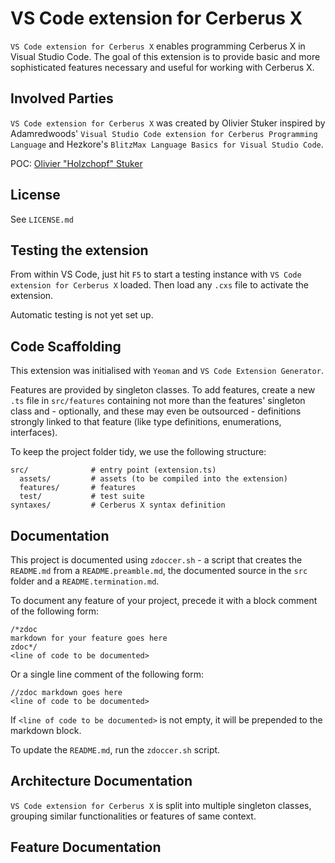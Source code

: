 # VS Code extension for Cerberus X #

`VS Code extension for Cerberus X` enables programming Cerberus X in Visual Studio Code. The goal of this extension is to provide basic and more sophisticated features necessary and useful for working with Cerberus X.

## Involved Parties ##

`VS Code extension for Cerberus X` was created by Olivier Stuker inspired by Adamredwoods' `Visual Studio Code extension for Cerberus Programming Language` and Hezkore's `BlitzMax Language Basics for Visual Studio Code`.

POC: [Olivier "Holzchopf" Stuker](https://cerberus-x.com/community/members/holzchopf.49/)

## License ##

See `LICENSE.md`

## Testing the extension ##

From within VS Code, just hit `F5` to start a testing instance with `VS Code extension for Cerberus X` loaded. Then load any `.cxs` file to activate the extension.

Automatic testing is not yet set up.

## Code Scaffolding ##

This extension was initialised with `Yeoman` and `VS Code Extension Generator`.

Features are provided by singleton classes. To add features, create a new `.ts` file in `src/features` containing not more than the features' singleton class and - optionally, and these may even be outsourced - definitions strongly linked to that feature (like type definitions, enumerations, interfaces).

To keep the project folder tidy, we use the following structure:

```
src/              # entry point (extension.ts)
  assets/         # assets (to be compiled into the extension)
  features/       # features
  test/           # test suite
syntaxes/         # Cerberus X syntax definition
```

## Documentation ##

This project is documented using `zdoccer.sh` - a script that creates the `README.md` from a `README.preamble.md`, the documented source in the `src` folder and a `README.termination.md`.

To document any feature of your project, precede it with a block comment of the following form:
```
/*zdoc
markdown for your feature goes here
zdoc*/
<line of code to be documented>
```

Or a single line comment of the following form:
```
//zdoc markdown goes here
<line of code to be documented>
```

If `<line of code to be documented>` is not empty, it will be prepended to the markdown block.

To update the `README.md`, run the `zdoccer.sh` script.

## Architecture Documentation ##

`VS Code extension for Cerberus X` is split into multiple singleton classes, grouping similar functionalities or features of same context.

## Feature Documentation ##
